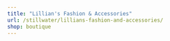 ```yaml
---
title: "Lillian's Fashion & Accessories"
url: /stillwater/lillians-fashion-and-accessories/
shop: boutique
---
```

